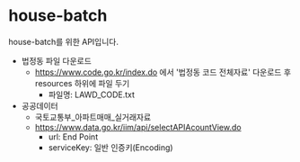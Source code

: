 # house-batch
house-batch를 위한 API입니다.

- 법정동 파일 다운로드
  - https://www.code.go.kr/index.do 에서 '법정동 코드 전체자료' 다운로드 후 resources 하위에 파일 두기
    - 파일명: LAWD_CODE.txt
- 공공데이터
  - 국토교통부_아파트매매_실거래자료
  - https://www.data.go.kr/iim/api/selectAPIAcountView.do
    - url: End Point
    - serviceKey: 일반 인증키(Encoding)